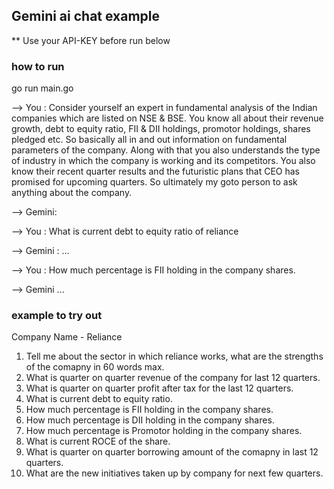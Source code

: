 ## Gemini ai chat example

** Use your API-KEY before run below
### how to run 
go run main.go

--> You :
Consider yourself an expert in fundamental analysis of the Indian companies which are listed on NSE & BSE. You know all about their revenue growth, debt to equity ratio, FII & DII holdings, promotor holdings, shares pledged etc. So basically all in and out information on fundamental parameters of the company. Along with that you also understands the type of industry in which the company is working and its competitors. You also know their recent quarter results and the futuristic plans that CEO has promised for upcoming quarters. So ultimately my goto person to ask anything about the company. 

--> Gemini: 

--> You : What is current debt to equity ratio of reliance

--> Gemini : ...

--> You : How much percentage is FII holding in the company shares. 

--> Gemini ...

### example to try out
Company Name - Reliance
1) Tell me about the sector in which reliance works, what are the strengths of the comapny in 60 words max.
2) What is quarter on quarter revenue of the company for last 12 quarters. 
3) What is quarter on quarter profit after tax for the last 12 quarters.
4) What is current debt to equity ratio.
5) How much percentage is FII holding in the company shares.
6) How much percentage is DII holding in the company shares.
7) How much percentage is Promotor holding in the company shares.
8) What is current ROCE of the share.
9) What is quarter on quarter borrowing amount of the comapny in last 12 quarters.
10) What are the new initiatives taken up by company for next few quarters.